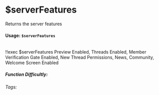 # $serverFeatures
Returns the server features

#### Usage: `$serverFeatures`
<br/>
<discord-messages>
	<discord-message :bot="false" role-color="#ffcc9a" author="Member">
		!!exec $serverFeatures
	</discord-message>
	<discord-message :bot="true" role-color="#0099ff" author="Custom Command" avatar="https://media.discordapp.net/avatars/725721249652670555/781224f90c3b841ba5b40678e032f74a.webp">
        Preview Enabled, Threads Enabled, Member Verification Gate Enabled, New Thread Permissions, News, Community, Welcome Screen Enabled
	</discord-message>
</discord-messages>

##### Function Difficultly: <Badge type="tip" text="Easy" vertical="middle" /> 
###### Tags: <Badge type="tip" text="server" vertical="middle" /><Badge type="tip" text="Features" vertical="middle" />